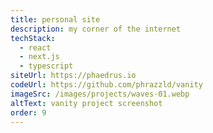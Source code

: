 ```yaml
---
title: personal site
description: my corner of the internet
techStack:
  - react
  - next.js
  - typescript
siteUrl: https://phaedrus.io
codeUrl: https://github.com/phrazzld/vanity
imageSrc: /images/projects/waves-01.webp
altText: vanity project screenshot
order: 9
---
```

